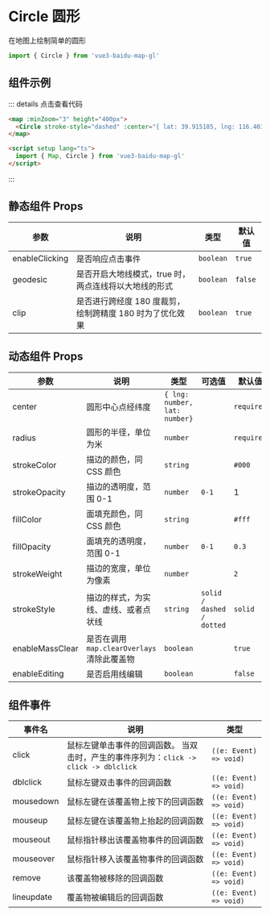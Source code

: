 # Circle 圆形

在地图上绘制简单的圆形

```ts
import { Circle } from 'vue3-baidu-map-gl'
```

## 组件示例

<div>
<Map
  :minZoom="3"
  :zoom="16"
  height="400px"
>
  <Circle
    enableEditing
    stroke-style="dashed"
    :center="{ lat: 39.915185, lng: 116.403901 }"
    :radius="300"
  />
</Map>
</div>

::: details 点击查看代码

```html
<map :minZoom="3" height="400px">
  <Circle stroke-style="dashed" :center="{ lat: 39.915185, lng: 116.403901 }" :radius="300" enableEditing />
</map>

<script setup lang="ts">
  import { Map, Circle } from 'vue3-baidu-map-gl'
</script>
```

:::

## 静态组件 Props

| 参数           | 说明                                                     | 类型      | 默认值  |
| -------------- | -------------------------------------------------------- | --------- | ------- |
| enableClicking | 是否响应点击事件                                         | `boolean` | `true ` |
| geodesic       | 是否开启大地线模式，true 时，两点连线将以大地线的形式    | `boolean` | `false` |
| clip           | 是否进行跨经度 180 度裁剪，绘制跨精度 180 时为了优化效果 | `boolean` | `true ` |

## 动态组件 Props

| 参数            | 说明                                        | 类型                          | 可选值                    | 默认值     |
| --------------- | ------------------------------------------- | ----------------------------- | ------------------------- | ---------- |
| center          | 圆形中心点经纬度                            | `{ lng: number, lat: number}` |                           | `required` |
| radius          | 圆形的半径，单位为米                        | `number`                      |                           | `required` |
| strokeColor     | 描边的颜色，同 CSS 颜色                     | `string`                      |                           | `#000`     |
| strokeOpacity   | 描边的透明度，范围 0-1                      | `number`                      | `0-1 `                    | 1          |
| fillColor       | 面填充颜色，同 CSS 颜色                     | `string`                      |                           | `#fff`     |
| fillOpacity     | 面填充的透明度，范围 0-1                    | `number`                      | `0-1 `                    | `0.3 `     |
| strokeWeight    | 描边的宽度，单位为像素                      | `number`                      |                           | `2 `       |
| strokeStyle     | 描边的样式，为实线、虚线、或者点状线        | `string`                      | `solid / dashed / dotted` | `solid `   |
| enableMassClear | 是否在调用 `map.clearOverlays` 清除此覆盖物 | `boolean`                     |                           | `true `    |
| enableEditing   | 是否启用线编辑                              | `boolean`                     |                           | `false `   |

## 组件事件

| 事件名     | 说明                                                                                  | 类型                    |
| ---------- | ------------------------------------------------------------------------------------- | ----------------------- |
| click      | 鼠标左键单击事件的回调函数。 当双击时，产生的事件序列为：`click -> click -> dblclick` | `((e: Event) => void) ` |
| dblclick   | 鼠标左键双击事件的回调函数                                                            | `((e: Event) => void) ` |
| mousedown  | 鼠标左键在该覆盖物上按下的回调函数                                                    | `((e: Event) => void) ` |
| mouseup    | 鼠标左键在该覆盖物上抬起的回调函数                                                    | `((e: Event) => void) ` |
| mouseout   | 鼠标指针移出该覆盖物事件的回调函数                                                    | `((e: Event) => void) ` |
| mouseover  | 鼠标指针移入该覆盖物事件的回调函数                                                    | `((e: Event) => void) ` |
| remove     | 该覆盖物被移除的回调函数                                                              | `((e: Event) => void) ` |
| lineupdate | 覆盖物被编辑后的回调函数                                                              | `((e: Event) => void) ` |
